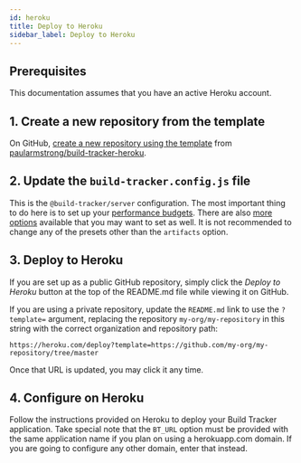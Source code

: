 ```yaml
---
id: heroku
title: Deploy to Heroku
sidebar_label: Deploy to Heroku
---
```


## Prerequisites

This documentation assumes that you have an active Heroku account.

## 1. Create a new repository from the template

On GitHub, [create a new repository using the template](https://github.com/paularmstrong/build-tracker-heroku/generate) from [paularmstrong/build-tracker-heroku](https://github.com/paularmstrong/build-tracker-heroku).

## 2. Update the `build-tracker.config.js` file

This is the `@build-tracker/server` configuration. The most important thing to do here is to set up your [performance budgets](/docs/budgets). There are also [more options](/docs/packages/server#configuration) available that you may want to set as well. It is not recommended to change any of the presets other than the `artifacts` option.

## 3. Deploy to Heroku

If you are set up as a public GitHub repository, simply click the _Deploy to Heroku_ button at the top of the README.md file while viewing it on GitHub.

If you are using a private repository, update the `README.md` link to use the `?template=` argument, replacing the repository `my-org/my-repository` in this string with the correct organization and repository path:

```
https://heroku.com/deploy?template=https://github.com/my-org/my-repository/tree/master
```

Once that URL is updated, you may click it any time.

## 4. Configure on Heroku

Follow the instructions provided on Heroku to deploy your Build Tracker application. Take special note that the `BT_URL` option must be provided with the same application name if you plan on using a herokuapp.com domain. If you are going to configure any other domain, enter that instead.
